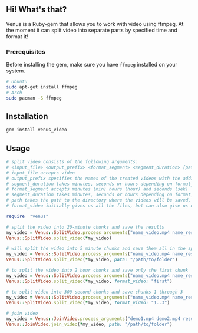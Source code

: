## Hi! What's that?

Venus is a Ruby-gem that allows you to work with video using ffmpeg. At the moment it can split video into separate parts by specified time and format it!

### Prerequisites

Before installing the gem, make sure you have `ffmpeg` installed on your system.

```bash
# Ubuntu
sudo apt-get install ffmpeg
# Arch 
sudo pacman -S ffmpeg
```

## Installation

```bash
gem install venus_video
```

## Usage

```ruby
# split_video consists of the following arguments: 
# <input_file> <output_prefix> <format_segment> <segment_duration> [path] -> nil [format_video] -> nil
# input_file accepts video
# output_prefix specifies the names of the created videos with the addition of _00N.mp4
# segment_duration takes minutes, seconds or hours depending on format_segment
# format_segment accepts minutes (min) hours (hour) and seconds (sek)
# segment_duration takes minutes, seconds or hours depending on format_segment
# path takes the path to the directory where the videos will be saved, by default it saves them in the folder where you are located
# format_video initially gives us all the files, but can also give us only the first part, the last part, and the range

require  "venus"

# split the video into 20-minute chunks and save the results 
my_video = Venus::SplitVideo.process_arguments("name_video.mp4 name_result min 20")
Venus::SplitVideo.split_video(*my_video)

# will split the video into 5 minute chunks and save them all in the specified directory
my_video = Venus::SplitVideo.process_arguments("name_video.mp4 name_result min 5")
Venus::SplitVideo.split_video(*my_video, path: "/path/to/folder") 

# to split the video into 2 hour chunks and save only the first chunk
my_video = Venus::SplitVideo.process_arguments("name_video.mp4 name_result hour 2")
Venus::SplitVideo.split_video(*my_video, format_video: "first") 

# to split video into 300 second chunks and save chunks 1 through 3
my_video = Venus::SplitVideo.process_arguments("name_video.mp4 name_result sek 300")
Venus::SplitVideo.split_video(*my_video, format_video: "1..3")

# join video
my_video = Venus::JoinVideo.process_arguments("demo1.mp4 demo2.mp4 result")
Venus::JoinVideo.join_video(*my_video, path: "/path/to/folder")
```
